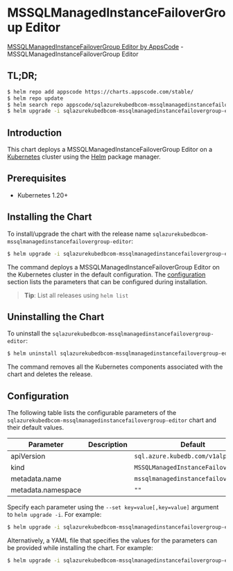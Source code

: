 # MSSQLManagedInstanceFailoverGroup Editor

[MSSQLManagedInstanceFailoverGroup Editor by AppsCode](https://appscode.com) - MSSQLManagedInstanceFailoverGroup Editor

## TL;DR;

```bash
$ helm repo add appscode https://charts.appscode.com/stable/
$ helm repo update
$ helm search repo appscode/sqlazurekubedbcom-mssqlmanagedinstancefailovergroup-editor --version=v0.14.0
$ helm upgrade -i sqlazurekubedbcom-mssqlmanagedinstancefailovergroup-editor appscode/sqlazurekubedbcom-mssqlmanagedinstancefailovergroup-editor -n default --create-namespace --version=v0.14.0
```

## Introduction

This chart deploys a MSSQLManagedInstanceFailoverGroup Editor on a [Kubernetes](http://kubernetes.io) cluster using the [Helm](https://helm.sh) package manager.

## Prerequisites

- Kubernetes 1.20+

## Installing the Chart

To install/upgrade the chart with the release name `sqlazurekubedbcom-mssqlmanagedinstancefailovergroup-editor`:

```bash
$ helm upgrade -i sqlazurekubedbcom-mssqlmanagedinstancefailovergroup-editor appscode/sqlazurekubedbcom-mssqlmanagedinstancefailovergroup-editor -n default --create-namespace --version=v0.14.0
```

The command deploys a MSSQLManagedInstanceFailoverGroup Editor on the Kubernetes cluster in the default configuration. The [configuration](#configuration) section lists the parameters that can be configured during installation.

> **Tip**: List all releases using `helm list`

## Uninstalling the Chart

To uninstall the `sqlazurekubedbcom-mssqlmanagedinstancefailovergroup-editor`:

```bash
$ helm uninstall sqlazurekubedbcom-mssqlmanagedinstancefailovergroup-editor -n default
```

The command removes all the Kubernetes components associated with the chart and deletes the release.

## Configuration

The following table lists the configurable parameters of the `sqlazurekubedbcom-mssqlmanagedinstancefailovergroup-editor` chart and their default values.

|     Parameter      | Description |                    Default                     |
|--------------------|-------------|------------------------------------------------|
| apiVersion         |             | <code>sql.azure.kubedb.com/v1alpha1</code>     |
| kind               |             | <code>MSSQLManagedInstanceFailoverGroup</code> |
| metadata.name      |             | <code>mssqlmanagedinstancefailovergroup</code> |
| metadata.namespace |             | <code>""</code>                                |


Specify each parameter using the `--set key=value[,key=value]` argument to `helm upgrade -i`. For example:

```bash
$ helm upgrade -i sqlazurekubedbcom-mssqlmanagedinstancefailovergroup-editor appscode/sqlazurekubedbcom-mssqlmanagedinstancefailovergroup-editor -n default --create-namespace --version=v0.14.0 --set apiVersion=sql.azure.kubedb.com/v1alpha1
```

Alternatively, a YAML file that specifies the values for the parameters can be provided while
installing the chart. For example:

```bash
$ helm upgrade -i sqlazurekubedbcom-mssqlmanagedinstancefailovergroup-editor appscode/sqlazurekubedbcom-mssqlmanagedinstancefailovergroup-editor -n default --create-namespace --version=v0.14.0 --values values.yaml
```
